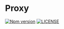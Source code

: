 # Proxy

[![Npm version](https://badge.fury.io/js/@sirian%2Fproxy.svg)](https://www.npmjs.com/package/@sirian/proxy)
[![LICENSE](https://img.shields.io/badge/License-MIT-yellow.svg)](https://opensource.org/licenses/MIT)



